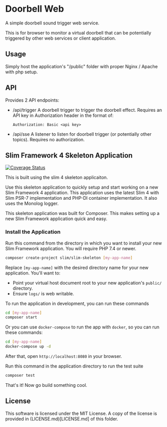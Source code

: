 # Doorbell Web

A simple doorbell sound trigger web service.

This is for browser to monitor a virtual doorbell that can be potentially
triggered by other web services or client application.


## Usage

Simply host the application's "/public" folder with proper Nginx / Apache
with php setup.


## API

Provides 2 API endpoints:

* /api/trigger
  A doorbell trigger to trigger the doorbell effect.
  Requires an API key in Authorization header in the format of:
  ```
  Authorization: Basic <api key>
  ```

* /api/sse
  A listener to listen for doorbell trigger (or potentially other topics).
  Requires no authorization.


## Slim Framework 4 Skeleton Application

[![Coverage Status](https://coveralls.io/repos/github/slimphp/Slim-Skeleton/badge.svg?branch=master)](https://coveralls.io/github/slimphp/Slim-Skeleton?branch=master)

This is built using the slim 4 skeleton applicaiton.

Use this skeleton application to quickly setup and start working on a new Slim Framework 4 application. This application uses the latest Slim 4 with Slim PSR-7 implementation and PHP-DI container implementation. It also uses the Monolog logger.

This skeleton application was built for Composer. This makes setting up a new Slim Framework application quick and easy.


### Install the Application

Run this command from the directory in which you want to install your new Slim Framework application. You will require PHP 7.4 or newer.

```bash
composer create-project slim/slim-skeleton [my-app-name]
```

Replace `[my-app-name]` with the desired directory name for your new application. You'll want to:

* Point your virtual host document root to your new application's `public/` directory.
* Ensure `logs/` is web writable.

To run the application in development, you can run these commands 

```bash
cd [my-app-name]
composer start
```

Or you can use `docker-compose` to run the app with `docker`, so you can run these commands:
```bash
cd [my-app-name]
docker-compose up -d
```
After that, open `http://localhost:8080` in your browser.

Run this command in the application directory to run the test suite

```bash
composer test
```

That's it! Now go build something cool.


## License

This software is licensed under the MIT License. A copy of the license
is provided in (LICENSE.md)[LICENSE.md] of this folder.
